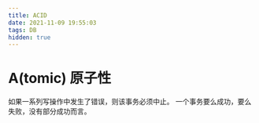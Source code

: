 ```yaml
---
title: ACID
date: 2021-11-09 19:55:03
tags: DB
hidden: true
---
```


# A(tomic) 原子性
如果一系列写操作中发生了错误，则该事务必须中止。
一个事务要么成功，要么失败，没有部分成功而言。
